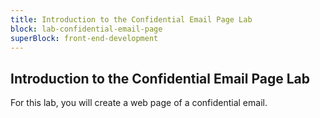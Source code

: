 ```yaml
---
title: Introduction to the Confidential Email Page Lab
block: lab-confidential-email-page
superBlock: front-end-development
---
```


## Introduction to the Confidential Email Page Lab

For this lab, you will create a web page of a confidential email.
